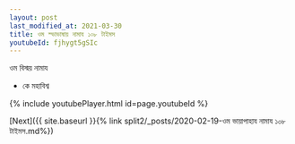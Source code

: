 ```yaml
---
layout: post
last_modified_at: 2021-03-30
title: ওম স্ভাভাষায় নামায ১০৮ টাইমস
youtubeId: fjhygt5gSIc
---
```

 
 
 ওম বিস্ময় নামায  
 
 -  কে মহাবিশ্ব 
 
  
 
  
 
 
 
 
 
 


{% include youtubePlayer.html id=page.youtubeId %}
 
[Next]({{ site.baseurl }}{% link  split2/_posts/2020-02-19-ওম ভায়াপাহায নামায ১০৮ টাইমস.md%})
 
